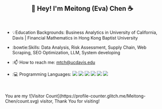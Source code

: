<h2 align="center">👋 Hey! I'm Meitong (Eva) Chen ☕</h2>

<br />

- 💡Education Backgrounds: Business Analytics in University of California, Davis | Financial Mathematics in Hong Kong Baptist University

- :bowtie:Skills: Data Analysis,  Risk Assessment, Supply Chain, Web Scraping, SEO Optimization, LLM, System developing
  
- :📫 How to reach me: mtch@ucdavis.edu
  
- :💻 Programming Languages:  ![](https://img.shields.io/badge/R-276DC3?style=for-the-badge&logo=r&logoColor=white)
![](https://img.shields.io/badge/Python-3776AB?style=for-the-badge&logo=python&logoColor=white)
![](https://img.shields.io/badge/C++-00599C?style=for-the-badge&logo=cplusplus&logoColor=white)
![](https://img.shields.io/badge/MySQL-F29111?style=for-the-badge&logo=mysql&logoColor=white)
![](https://img.shields.io/badge/MATLAB-0076A8?style=for-the-badge&logo=matlab&logoColor=white)
![](https://img.shields.io/badge/Tableau-E97627?style=for-the-badge&logo=tableau&logoColor=white)
<br />
<br />
You are my ![Visitor Count](https://profile-counter.glitch.me/Meitong-Chen/count.svg)
 visitor, Thank You for visiting!


